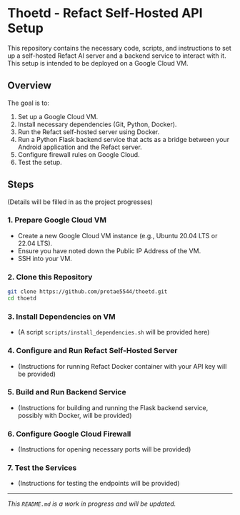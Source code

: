 # Thoetd - Refact Self-Hosted API Setup

This repository contains the necessary code, scripts, and instructions to set up a self-hosted Refact AI server and a backend service to interact with it. This setup is intended to be deployed on a Google Cloud VM.

## Overview

The goal is to:
1. Set up a Google Cloud VM.
2. Install necessary dependencies (Git, Python, Docker).
3. Run the Refact self-hosted server using Docker.
4. Run a Python Flask backend service that acts as a bridge between your Android application and the Refact server.
5. Configure firewall rules on Google Cloud.
6. Test the setup.

## Steps

(Details will be filled in as the project progresses)

### 1. Prepare Google Cloud VM
   - Create a new Google Cloud VM instance (e.g., Ubuntu 20.04 LTS or 22.04 LTS).
   - Ensure you have noted down the Public IP Address of the VM.
   - SSH into your VM.

### 2. Clone this Repository
   ```bash
   git clone https://github.com/protae5544/thoetd.git
   cd thoetd
   ```

### 3. Install Dependencies on VM
   - (A script `scripts/install_dependencies.sh` will be provided here)

### 4. Configure and Run Refact Self-Hosted Server
   - (Instructions for running Refact Docker container with your API key will be provided)

### 5. Build and Run Backend Service
   - (Instructions for building and running the Flask backend service, possibly with Docker, will be provided)

### 6. Configure Google Cloud Firewall
   - (Instructions for opening necessary ports will be provided)

### 7. Test the Services
   - (Instructions for testing the endpoints will be provided)

---
*This `README.md` is a work in progress and will be updated.*
